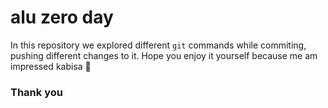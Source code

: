 # alu zero day
In this repository we explored different `git` commands while commiting, pushing  different changes to it.
Hope you enjoy it yourself because me am impressed kabisa :tada:
### Thank you
